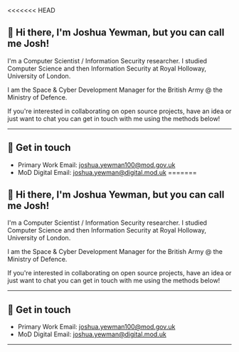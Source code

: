 <<<<<<< HEAD
## 👋 Hi there, I'm Joshua Yewman, but you can call me Josh! 

I'm a Computer Scientist / Information Security researcher. I studied Computer Science and then Information Security at Royal Holloway, University of London.

I am the Space & Cyber Development Manager for the British Army @ the Ministry of Defence.

If you're interested in collaborating on open source projects, have an idea or just want to chat you can get in touch with me using the methods below!

--- 

## 🌌 Get in touch 

- Primary Work Email: [joshua.yewman100@mod.gov.uk](mailto:joshua.yewman100@mod.gov.uk)
- MoD Digital Email: [joshua.yewman@digital.mod.uk](mailto:joshua.yewman@digital.mod.uk)
=======
## 👋 Hi there, I'm Joshua Yewman, but you can call me Josh! 

I'm a Computer Scientist / Information Security researcher. I studied Computer Science and then Information Security at Royal Holloway, University of London.

I am the Space & Cyber Development Manager for the British Army @ the Ministry of Defence.

If you're interested in collaborating on open source projects, have an idea or just want to chat you can get in touch with me using the methods below!

--- 

## 🌌 Get in touch 

- Primary Work Email: [joshua.yewman100@mod.gov.uk](mailto:joshua.yewman100@mod.gov.uk)
- MoD Digital Email: [joshua.yewman@digital.mod.uk](mailto:joshua.yewman@digital.mod.uk)

--- 